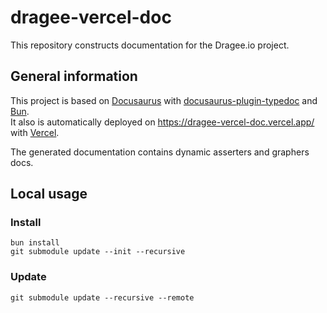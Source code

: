# dragee-vercel-doc

This repository constructs documentation for the Dragee.io project.

## General information

This project is based on [Docusaurus](https://docusaurus.io/) with [docusaurus-plugin-typedoc](https://typedoc-plugin-markdown.org/plugins/docusaurus) and [Bun](https://bun.sh/).  
It also is automatically deployed on https://dragee-vercel-doc.vercel.app/ with [Vercel](https://vercel.com).

The generated documentation contains dynamic asserters and graphers docs.

## Local usage

### Install

```shell
bun install
git submodule update --init --recursive
```

### Update

```shell
git submodule update --recursive --remote
```
